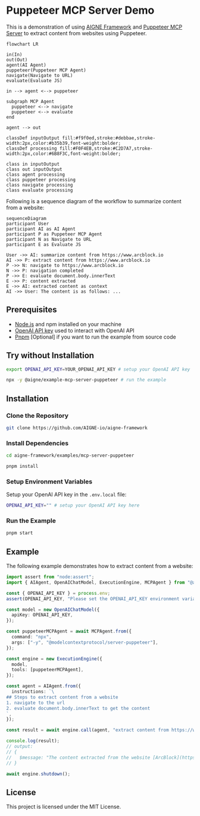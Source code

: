 # Puppeteer MCP Server Demo

This is a demonstration of using [AIGNE Framework](https://github.com/AIGNE-io/aigne-framework) and [Puppeteer MCP Server](https://github.com/modelcontextprotocol/servers/tree/8bd41eb0b3cf48aea0d1fe5b6c7029736092dcb1/src/puppeteer) to extract content from websites using Puppeteer.

```mermaid
flowchart LR

in(In)
out(Out)
agent(AI Agent)
puppeteer(Puppeteer MCP Agent)
navigate(Navigate to URL)
evaluate(Evaluate JS)

in --> agent <--> puppeteer

subgraph MCP Agent
  puppeteer <--> navigate
  puppeteer <--> evaluate
end

agent --> out

classDef inputOutput fill:#f9f0ed,stroke:#debbae,stroke-width:2px,color:#b35b39,font-weight:bolder;
classDef processing fill:#F0F4EB,stroke:#C2D7A7,stroke-width:2px,color:#6B8F3C,font-weight:bolder;

class in inputOutput
class out inputOutput
class agent processing
class puppeteer processing
class navigate processing
class evaluate processing
```

Following is a sequence diagram of the workflow to summarize content from a website:


```mermaid
sequenceDiagram
participant User
participant AI as AI Agent
participant P as Puppeteer MCP Agent
participant N as Navigate to URL
participant E as Evaluate JS

User ->> AI: summarize content from https://www.arcblock.io
AI ->> P: extract content from https://www.arcblock.io
P ->> N: navigate to https://www.arcblock.io
N ->> P: navigation completed
P ->> E: evaluate document.body.innerText
E ->> P: content extracted
E ->> AI: extracted content as context
AI ->> User: The content is as follows: ...
```

## Prerequisites

- [Node.js](https://nodejs.org) and npm installed on your machine
- [OpenAI API key](https://platform.openai.com/api-keys) used to interact with OpenAI API
- [Pnpm](https://pnpm.io) [Optional] if you want to run the example from source code

## Try without Installation

```bash
export OPENAI_API_KEY=YOUR_OPENAI_API_KEY # setup your OpenAI API key

npx -y @aigne/example-mcp-server-puppeteer # run the example
```

## Installation

### Clone the Repository

```bash
git clone https://github.com/AIGNE-io/aigne-framework
```

### Install Dependencies

```bash
cd aigne-framework/examples/mcp-server-puppeteer

pnpm install
```

### Setup Environment Variables

Setup your OpenAI API key in the `.env.local` file:

```bash
OPENAI_API_KEY="" # setup your OpenAI API key here
```

### Run the Example

```bash
pnpm start
```

## Example

The following example demonstrates how to extract content from a website:

```typescript
import assert from "node:assert";
import { AIAgent, OpenAIChatModel, ExecutionEngine, MCPAgent } from "@aigne/core-next";

const { OPENAI_API_KEY } = process.env;
assert(OPENAI_API_KEY, "Please set the OPENAI_API_KEY environment variable");

const model = new OpenAIChatModel({
  apiKey: OPENAI_API_KEY,
});

const puppeteerMCPAgent = await MCPAgent.from({
  command: "npx",
  args: ["-y", "@modelcontextprotocol/server-puppeteer"],
});

const engine = new ExecutionEngine({
  model,
  tools: [puppeteerMCPAgent],
});

const agent = AIAgent.from({
  instructions: `\
## Steps to extract content from a website
1. navigate to the url
2. evaluate document.body.innerText to get the content
`,
});

const result = await engine.call(agent, "extract content from https://www.arcblock.io");

console.log(result);
// output:
// {
//   $message: "The content extracted from the website [ArcBlock](https://www.arcblock.io) is as follows:\n\n---\n\n**Redefining Software Architect and Ecosystems**\n\nA total solution for building decentralized applications ...",
// }

await engine.shutdown();
```

## License

This project is licensed under the MIT License.
